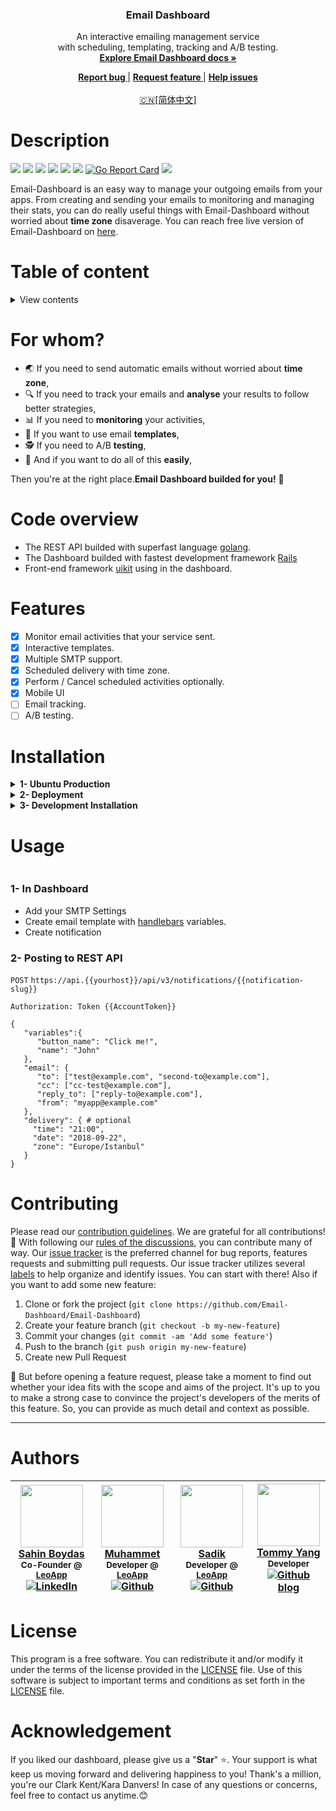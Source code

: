 
<h3 align="center">
   Email Dashboard
   <br>
</h3>

<p align="center">
   An interactive emailing management service<br> 
   with scheduling, templating, tracking and A/B testing.<br>
   <a href="https://email-dashboard.github.io/guide/">
   <strong>Explore Email Dashboard docs »</strong>
   </a>
 </p>
 
 <p align="center">
   <a href="https://github.com/Email-Dashboard/Email-Dashboard/labels/bug">
      <strong>Report bug </strong></a>|
      
   <a href="https://github.com/Email-Dashboard/Email-Dashboard/labels/enhancement">
      <strong>Request feature </strong></a>|
   
   <a href="https://github.com/Email-Dashboard/Email-Dashboard/labels/help%20wanted">
      <strong>Help issues</strong></a>
   </a><br><br>
   
   <a href="./README-zh_CN.md">
       🇨🇳[简体中文]</a>
   </a> 
 </p>
 
# Description

![](https://img.shields.io/github/stars/Email-Dashboard/Email-Dashboard.svg) ![](https://img.shields.io/github/forks/Email-Dashboard/Email-Dashboard.svg) ![](https://img.shields.io/github/tag/Email-Dashboard/Email-Dashboard.svg) ![](https://img.shields.io/github/issues/Email-Dashboard/Email-Dashboard.svg) ![](https://img.shields.io/github/contributors/Email-Dashboard/Email-Dashboard.svg) ![](https://img.shields.io/bower/Email-Dashboard/Email-Dashboard.svg) [![Go Report Card](https://goreportcard.com/badge/github.com/Email-Dashboard/Email-Dashboard)](https://goreportcard.com/report/github.com/Email-Dashboard/Email-Dashboard) ![](https://img.shields.io/github/license/Email-Dashboard/Email-Dashboard.svg) 

Email-Dashboard is an easy way to manage your outgoing emails from your apps. From creating and sending your emails to monitoring and managing their stats, you can do really useful things with Email-Dashboard without worried about **time zone** disaverage. You can reach free live version of Email-Dashboard on [here](https://dashboard.pigon.ws). 

# Table of content

<details>
   <summary>View contents</summary>
   
- [For whom?](https://github.com/mesutgulecen/Email-Dashboard#for-whom)
- [Code overview](https://github.com/mesutgulecen/Email-Dashboard#code-overview)
- [Features](https://github.com/mesutgulecen/Email-Dashboard#features)
- [Installation](https://github.com/mesutgulecen/Email-Dashboard#installation)
   * [1- Ubuntu Production](https://github.com/mesutgulecen/Email-Dashboard#1--ubuntu-production)
   * [2- Deployment](https://github.com/mesutgulecen/Email-Dashboard#2--deployment)
   * [3- Development Installation](https://github.com/mesutgulecen/Email-Dashboard#3--development-installation)
- [Usage](https://github.com/mesutgulecen/Email-Dashboard#usage)
- [Contributing](https://github.com/mesutgulecen/Email-Dashboard#contributing)
- [Authors](https://github.com/mesutgulecen/Email-Dashboard#authors)
- [License](https://github.com/mesutgulecen/Email-Dashboard#license)
- [Acknowledgement](https://github.com/mesutgulecen/Email-Dashboard#acknowledgement)

</details>
   
# For whom?

* :earth_asia: If you need to send automatic emails without worried about **time zone**,
* 🔍 If you need to track your emails and **analyse** your results to follow better strategies,
* 📊 If you need to **monitoring** your activities,
* 📑 If you want to use email **templates**,
* 🕵️ If you need to A/B **testing**,
* 💯 And if you want to do all of this **easily**,
 
Then you're at the right place.**Email Dashboard builded for you!** :tada:

# Code overview

* The REST API builded with superfast language [golang](https://github.com/golang/go).
* The Dashboard builded with fastest development framework [Rails](https://github.com/rails/rails)
* Front-end framework [uikit](https://github.com/uikit/uikit) using in the dashboard.

# Features
- [x] Monitor email activities that your service sent.
- [x] Interactive templates.
- [x] Multiple SMTP support.
- [x] Scheduled delivery with time zone.
- [x] Perform / Cancel scheduled activities optionally.
- [x] Mobile UI
- [ ] Email tracking.
- [ ] A/B testing.
   
# Installation

<details>
   <summary><strong>1- Ubuntu Production</strong></summary>
   
------------------------------------------------------
   
- Install the most recent version of the Docker Engine for your platform using the [official Docker releases](http://docs.docker.com/engine/installation/), which can also be installed using:

```bash
wget -qO- https://get.docker.com/ | sh
```

- Execute this line to allow docker to execute without being root

```bash
sudo usermod -aG docker ${USER}
```
- Logout, then login again. Permissions should be applied.

- Install Docker Compose from the [official page](https://docs.docker.com/compose/install/), or manually run:

```bash
curl -L "https://github.com/docker/compose/releases/download/1.11.2/docker-compose-$(uname -s)-$(uname -m)" -o /usr/local/bin/docker-compose
chmod +x /usr/local/bin/docker-compose
```

- Create data folders

```bash
 mkdir -p /datadrive/mysql && mkdir -p /datadrive/data/redis
```

- Clone repo

```bash
 git clone https://github.com/Email-Dashboard/Email-Dashboard.git
```

- Update environment variables with your variables https://github.com/Email-Dashboard/Email-Dashboard/blob/master/.env

- If you are running on macOS enable commented lines in `docker-compose.yml`

</details>
<details>
<summary><strong>2- Deployment</strong></summary>
   
------------------------------------------------------
   
You can read our [deployment doc](https://email-dashboard.github.io/guide/deployment.html#ubuntu-production) for Ubuntu production. Also you can read [offical Docker guild](https://docs.docker.com/get-started/) for usage of Docker.

```bash
  docker-compose build
  docker-compose up -d
```
</details>
<details>
<summary><strong>3- Development Installation</strong></summary>
   
-----------------------------------------------------
   
:small_red_triangle_down: <strong>For macOS</strong>

- Install and start Docker, check [docker-ce-desktop-mac](https://store.docker.com/editions/community/docker-ce-desktop-mac).

- Create Datafolders

```mkdir -p ~/datadrive/ed/mysql && mkdir -p ~/datadrive/ed/redis```

- Clone the repo

```git clone https://github.com/Email-Dashboard/Email-Dashboard.git```

- Update mac username in ```docker-compose-dev.yml``` in ```line 7``` and ```line 27```

```/Users/MacUserName/datadrive/ed/mysql:/var/lib/mysql # update MacUserName with yours```

- Start

```
docker-compose -f docker-compose-dev.yml build
docker-compose -f docker-compose-dev.yml run web rake db:migrate
docker-compose -f docker-compose-dev.yml up
```

- Dashboard url: http://localhost:3000
- Make API requests to http://localhost:8080

------------------------------------------------------

:small_red_triangle_down: <strong>For Ubuntu</strong>

- installed using:

```wget -qO- https://get.docker.com/ | sh```

- Execute this line to allow docker to execute without being root

```sudo usermod -aG docker ${USER} # Logout, then login again. Permissions should be applied.```

- Create Datafolders

```mkdir -p /datadrive/data/mysql && mkdir -p /datadrive/data/redis```

- Clone the repo

```git clone https://github.com/Email-Dashboard/Email-Dashboard.git```

- Update ```line 7``` and ```line 27``` in ```docker-compose-dev.yml``` to:

```-'/datadrive/data/mysql:/var/lib/mysql'```<br>
```...```<br>
```- '/datadrive/data/redis:/data'```

- Start

```
docker-compose -f docker-compose-dev.yml build
docker-compose -f docker-compose-dev.yml run web rake db:migrate
docker-compose -f docker-compose-dev.yml up
```

- Dashboard url: http://localhost:3000
- Make API requests to http://localhost:8080
</details>

# Usage

<p>
   <a target="_blank" rel="noopener noreferrer" href="https://github.com/Email-Dashboard/Email-Dashboard/blob/master/docs/assets/intro.gif?raw=true"><img src="https://github.com/Email-Dashboard/Email-Dashboard/raw/master/docs/assets/intro.gif?raw=true" alt="" style="max-width:100%;"></a>
</p>

### 1- In Dashboard
* Add your SMTP Settings
* Create email template with [handlebars](http://handlebarsjs.com/) variables.
* Create notification

### 2- Posting to REST API

`POST` `https://api.{{yourhost}}/api/v3/notifications/{{notification-slug}}`

`Authorization: Token {{AccountToken}}`


```
{
   "variables":{
      "button_name": "Click me!",
      "name": "John"
   },
   "email": {
      "to": ["test@example.com", "second-to@example.com"],
      "cc": ["cc-test@example.com"],
      "reply_to": ["reply-to@example.com"],
      "from": "myapp@example.com"
   },
   "delivery": { # optional
     "time": "21:00",
     "date": "2018-09-22",
     "zone": "Europe/Istanbul"
   }
}
```
# Contributing
Please read our [contribution guidelines](https://email-dashboard.readthedocs.io/en/latest/Contributing/). We are grateful for all contributions! :pray: With following our [rules of the discussions](https://github.com/Email-Dashboard/Email-Dashboard/blob/master/CONTRIBUTING.md), you can contribute many of way. Our [issue tracker](https://github.com/Email-Dashboard/Email-Dashboard/issues) is the preferred channel for bug reports, features requests and submitting pull requests. Our issue tracker utilizes several [labels](https://github.com/Email-Dashboard/Email-Dashboard/labels) to help organize and identify issues. You can start with there! Also if you want to add some new feature:

1. Clone or fork the project (`git clone https://github.com/Email-Dashboard/Email-Dashboard`)
2. Create your feature branch (`git checkout -b my-new-feature`)
3. Commit your changes (`git commit -am 'Add some feature'`)
4. Push to the branch (`git push origin my-new-feature`)
5. Create new Pull Request

:mag_right: But before opening a feature request, please take a moment to find out whether your idea fits with the scope and aims of the project. It's up to you to make a strong case to convince the project's developers of the merits of this feature. So, you can provide as much detail and context as possible.

---------------------------

# Authors
| [<img src="https://pbs.twimg.com/profile_images/508440350495485952/U1VH52UZ_200x200.jpeg" width="100px;"/>](https://twitter.com/sahinboydas) <br/> [Sahin Boydas](https://twitter.com/sahinboydas)<br/><sub>Co-Founder @ [LeoApp](https://leoapp.com)</sub><br/> [![LinkedIn][1.1]][1] | [<img src="https://avatars1.githubusercontent.com/u/989759?s=460&v=4" width="100px;"/>](https://github.com/muhammet) <br/>[Muhammet](https://github.com/muhammet)<br/><sub>Developer @ [LeoApp](https://leoapp.com)</sub><br/> [![Github][2.1]][2] | [<img src="https://avatars1.githubusercontent.com/u/8470005?s=460&v=4" width="100px;"/>](https://github.com/sadikay)  <br/>[Sadik](https://github.com/sadikay)<br/><sub>Developer @ [LeoApp](http://leoapp.com)</sub><br/> [![Github][3.1]][3] | [<img src="https://avatars0.githubusercontent.com/u/7591815?s=460&v=4" width="100px;"/>](http://blog.tommyyang.cn/) <br/> [Tommy Yang](https://github.com/joyang1)<br/><sub>Developer</sub><br/> [![Github][4.1]][4] [blog](https://blog.tommyyang.cn)
| - | - | - | - |

[1.1]: https://www.kingsfund.org.uk/themes/custom/kingsfund/dist/img/svg/sprite-icon-linkedin.svg (linkedin icon)
[1]: https://www.linkedin.com/in/sahinboydas
[2.1]: http://i.imgur.com/9I6NRUm.png (github.com/muhammet)
[2]: http://www.github.com/muhammet
[3.1]: http://i.imgur.com/9I6NRUm.png (github.com/sadikay)
[3]: http://www.github.com/sadikay

[4.1]: http://i.imgur.com/9I6NRUm.png (github.com/joyang1)
[4]: http://www.github.com/joyang1

[5.1]: Blog
[5]: https://blog.tommyyang.cn

# License

This program is a free software. You can redistribute it and/or modify it under the terms of the license provided in the [LICENSE](LICENSE) file. Use of this software is subject to important terms and conditions as set forth in the [LICENSE](LICENSE) file.

# Acknowledgement

If you liked our dashboard, please give us a "**Star**" :star:. Your support is what keep us moving forward and delivering happiness to you! Thank's a million, you're our Clark Kent/Kara Danvers! In case of any questions or concerns, feel free to contact us anytime.:blush:
